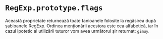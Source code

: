 # `RegExp.prototype.flags`

Această proprietate returnează toate fanioanele folosite la regăsirea după șabloanele RegExp. Ordinea menționării acestora este cea alfabetică, iar în cazul ipotetic al utilizării tuturor vom avea următorul șir returnat: `gimuy`.
